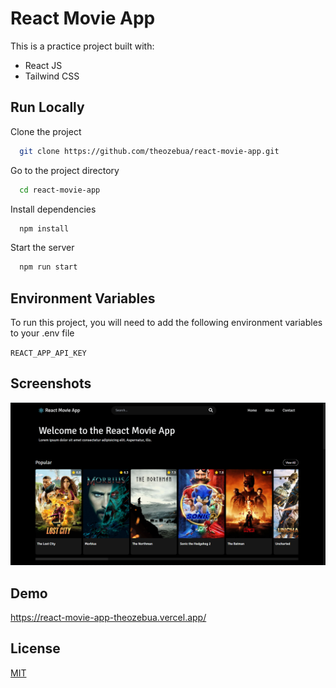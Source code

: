 # React Movie App

This is a practice project built with:

- React JS
- Tailwind CSS

## Run Locally

Clone the project

```bash
  git clone https://github.com/theozebua/react-movie-app.git
```

Go to the project directory

```bash
  cd react-movie-app
```

Install dependencies

```bash
  npm install
```

Start the server

```bash
  npm run start
```

## Environment Variables

To run this project, you will need to add the following environment variables to your .env file

`REACT_APP_API_KEY`

## Screenshots

![App Screenshot](https://github.com/theozebua/react-movie-app/blob/main/screenshots/screenshot.png)

## Demo

https://react-movie-app-theozebua.vercel.app/

## License

[MIT](https://github.com/theozebua/react-movie-app/blob/main/LICENSE)
